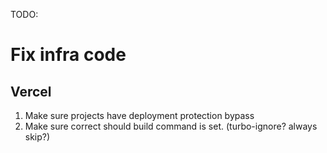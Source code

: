 TODO:

# Fix infra code

## Vercel

1. Make sure projects have deployment protection bypass
2. Make sure correct should build command is set. (turbo-ignore? always skip?)
